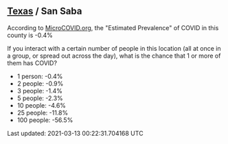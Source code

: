 
## [Texas](/united-states/texas) / San Saba

According to [MicroCOVID.org](http://microcovid.org),
the "Estimated Prevalence" of COVID in this county is -0.4%

If you interact with a certain number of people in this location
(all at once in a group, or spread out across the day), what is the chance that
1 or more of them has COVID?

- 1 person: -0.4%
- 2 people: -0.9%
- 3 people: -1.4%
- 5 people: -2.3%
- 10 people: -4.6%
- 25 people: -11.8%
- 100 people: -56.5%

Last updated: 2021-03-13 00:22:31.704168 UTC
